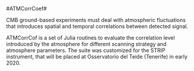 #ATMCorrCoef#

CMB ground-based experiments must deal with atmospheric fluctuations that introduces spatial and temporal correlations between detected signal. 

ATMCorrCof is a set of Julia routines to evaluate the correlation level introduced by the atmosphere for different scanning strategy and atmosphere parameters.
The suite was customized for the STRIP instrument, that will be placed at Osservatorio del Teide (Tenerife) in early 2020.
